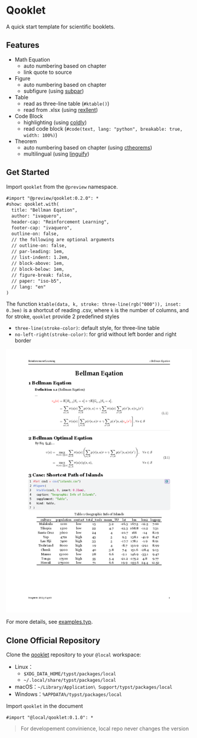 # Qooklet

A quick start template for scientific booklets.

## Features

- Math Equation
  - auto numbering based on chapter
  - link quote to source
- Figure
  - auto numbering based on chapter
  - subfigure (using [subpar](https://github.com/tingerrr/subpar))
- Table
  - read as three-line table (`#ktable()`)
  - read from .xlsx (using [rexllent](https://github.com/hongjr03/typst-rexllent))
- Code Block
  - highlighting (using [coldly](https://github.com/Dherse/codly))
  - read code block (`#code(text, lang: "python", breakable: true, width: 100%)`)
- Theorem
  - auto numbering based on chapter (using [ctheorems](https://github.com/sahasatvik/typst-theorems))
  - multilingual (using [linguify](https://github.com/typst-community/linguify))

## Get Started

Import `qooklet` from the `@preview` namespace.

```typst
#import "@preview/qooklet:0.2.0": *
#show: qooklet.with(
  title: "Bellman Eqation",
  author: "ivaquero",
  header-cap: "Reinforcement Learning",
  footer-cap: "ivaquero",
  outline-on: false,
  // the following are optional arguments
  // outline-on: false,
  // par-leading: 1em,
  // list-indent: 1.2em,
  // block-above: 1em,
  // block-below: 1em,
  // figure-break: false,
  // paper: "iso-b5",
  // lang: "en"
)
```

The function `ktable(data, k, stroke: three-line(rgb("000")), inset: 0.3em)` is a shortcut of reading .csv, where `k` is the number of columns, and for stroke, `qooklet` provide 2 predefined styles

- `three-line(stroke-color)`: default style, for three-line table
- `no-left-right(stroke-color)`: for grid without left border and right border

![example](0.1.0/thumbnail.png)

For more details, see [examples.typ](0.1.0/examples/example.typ).

## Clone Official Repository

Clone the [qooklet](https://github.com/ivaquero/typst-qooklet) repository to your `@local` workspace:

- Linux：
  - `$XDG_DATA_HOME/typst/packages/local`
  - `~/.local/share/typst/packages/local`
- macOS：`~/Library/Application\ Support/typst/packages/local`
- Windows：`%APPDATA%/typst/packages/local`

Import `qooklet` in the document

```typst
#import "@local/qooklet:0.1.0": *
```

> For developement convinience, local repo never changes the version

